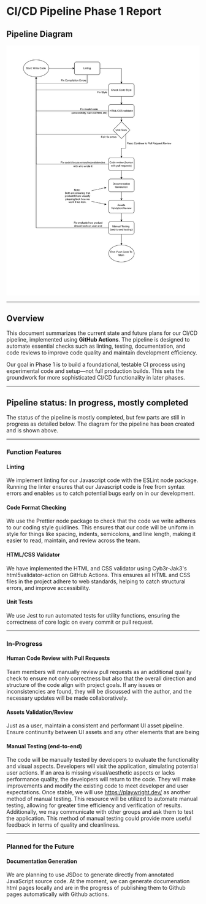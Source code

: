 # CI/CD Pipeline Phase 1 Report

## Pipeline Diagram

![Pipeline Diagram](./phase1.png)

---

## Overview

This document summarizes the current state and future plans for our CI/CD pipeline, implemented using **GitHub Actions**. The pipeline is designed to automate essential checks such as linting, testing, documentation, and code reviews to improve code quality and maintain development efficiency.

Our goal in Phase 1 is to build a foundational, testable CI process using experimental code and setup—not full production builds. This sets the groundwork for more sophisticated CI/CD functionality in later phases.

---

## Pipeline status: In progress, mostly completed

The status of the pipeline is mostly completed, but few parts are still in progress as detailed below. The diagram for the pipeline has been created and is shown above.

---

### Function Features

#### Linting
We implement linting for our Javascript code with the ESLint node package. Running the linter ensures that our Javascript code is free from syntax errors and enables us to catch potential bugs early on in our development.

#### Code Format Checking
We use the Prettier node package to check that the code we write adheres to our coding style guidlines. This ensures that our code will be uniform in style for things like spacing, indents, semicolons, and line length, making it easier to read, maintain, and review across the team.

#### HTML/CSS Validator
We have implemented the HTML and CSS validator using Cyb3r-Jak3's html5validator-action on GitHub Actions. This ensures all HTML and CSS files in the project adhere to web standards, helping to catch structural errors, and improve accessibility.

#### Unit Tests
We use Jest to run automated tests for utility functions, ensuring the correctness of core logic on every commit or pull request.

--- 

### In-Progress

#### Human Code Review with Pull Requests
Team members will manually review pull requests as an additional quality check to ensure not only correctness but also that the overall direction and structure of the code align with project goals. If any issues or inconsistencies are found, they will be discussed with the author, and the necessary updates will be made collaboratively.

#### Assets Validation/Review
Just as a user, maintain a consistent and performant UI asset pipeline. Ensure continunity between UI assets and any other elements that are being

#### Manual Testing (end-to-end)
The code will be manually tested by developers to evaluate the functionality and visual aspects. Developers will visit the application, simulating potential user actions. If an area is missing visual/aesthetic aspects or lacks performance quality, the developers will return to the code. They will make improvements and modify the existing code to meet developer and user expectations. Once stable, we will use https://playwright.dev/ as another method of manual testing. This resource will be utilized to automate manual testing, allowing for greater time efficiency and verification of results. Additionally, we may communicate with other groups and ask them to test the application. This method of manual testing could provide more useful feedback in terms of quality and cleanliness. 

--- 

### Planned for the Future

#### Documentation Generation
We are planning to use JSDoc to generate directly from annotated JavaScript source code. At the moment, we can generate documenation html pages locally and are in the progress of publishing them to Github pages automatically with Github actions.

